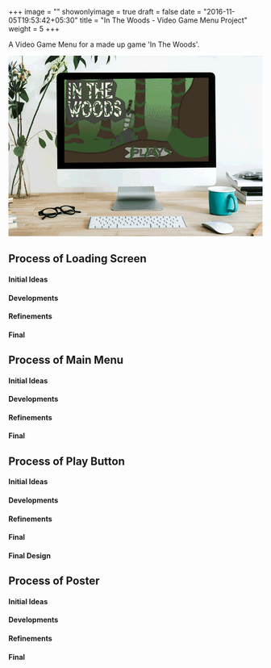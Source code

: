 +++
image = ""
showonlyimage = true
draft = false
date = "2016-11-05T19:53:42+05:30"
title = "In The Woods - Video Game Menu Project"
weight = 5
+++

A Video Game Menu for a made up game 'In The Woods'.
<!--more-->

![](../../img/portfolio/Screenshot-2023-07-18-110026.gif)

## Process of Loading Screen
#### Initial Ideas
#### Developments
#### Refinements
#### Final

## Process of Main Menu
#### Initial Ideas
#### Developments
#### Refinements
#### Final

## Process of Play Button
#### Initial Ideas
#### Developments
#### Refinements
#### Final

#### Final Design

## Process of Poster
#### Initial Ideas
#### Developments
#### Refinements
#### Final